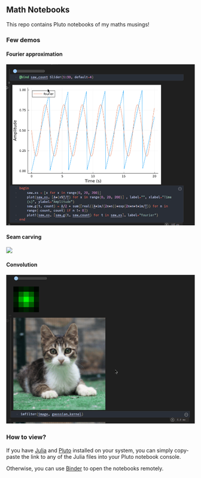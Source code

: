## Math Notebooks

This repo contains Pluto notebooks of my maths musings! 

### Few demos

#### Fourier approximation

![](./demo/demo.gif)


#### Seam carving

![](./demo/demo2.gif)

#### Convolution

![](./demo/demo3.gif)

### How to view?

If you have [Julia](https://julialang.org/) and [Pluto](https://plutojl.org) installed on your system, you can simply copy-paste the link to any of the Julia files into your Pluto notebook console. 

Otherwise, you can use [Binder](https://hub.ovh2.mybinder.org/user/fonsp-pluto-on-binder-un9ly7fc/pluto/?token=Fe4_k8llQPqlrXTCma_ZuQ) to open the notebooks remotely.

